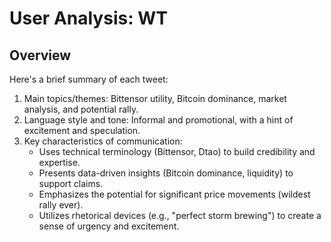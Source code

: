 # User Analysis: WT

## Overview

Here's a brief summary of each tweet:

1. Main topics/themes: Bittensor utility, Bitcoin dominance, market analysis, and potential rally.
2. Language style and tone: Informal and promotional, with a hint of excitement and speculation.
3. Key characteristics of communication:
	* Uses technical terminology (Bittensor, Dtao) to build credibility and expertise.
	* Presents data-driven insights (Bitcoin dominance, liquidity) to support claims.
	* Emphasizes the potential for significant price movements (wildest rally ever).
	* Utilizes rhetorical devices (e.g., "perfect storm brewing") to create a sense of urgency and excitement.